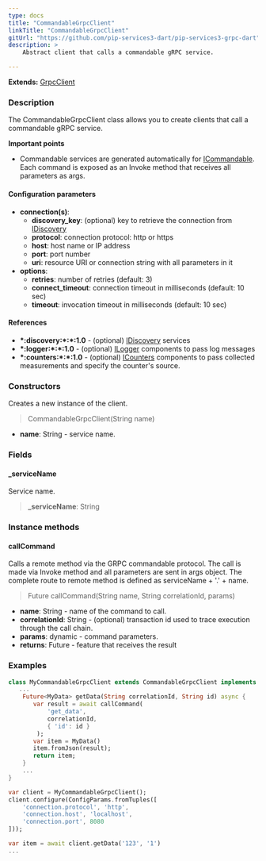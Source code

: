 ```yaml
---
type: docs
title: "CommandableGrpcClient"
linkTitle: "CommandableGrpcClient"
gitUrl: "https://github.com/pip-services3-dart/pip-services3-grpc-dart"
description: > 
    Abstract client that calls a commandable gRPC service.

---
```


**Extends:** [GrpcClient](../grpc_client)

### Description

The CommandableGrpcClient class allows you to create clients that call a commandable gRPC service.

**Important points**

- Commandable services are generated automatically for [ICommandable](../../../commons/commands/icommandable). Each command is exposed as an Invoke method that receives all parameters as args.

#### Configuration parameters

- **connection(s)**:   
    - **discovery_key**: (optional) key to retrieve the connection from [IDiscovery](../../../components/connect/idiscovery)   
    - **protocol**: connection protocol: http or https   
    - **host**: host name or IP address   
    - **port**: port number   
    - **uri**: resource URI or connection string with all parameters in it   
- **options**:   
    - **retries**: number of retries (default: 3)   
    - **connect_timeout**: connection timeout in milliseconds (default: 10 sec)   
    - **timeout**: invocation timeout in milliseconds (default: 10 sec)   

#### References
- **\*:discovery:\*:\*:1.0** - (optional) [IDiscovery](../../../components/connect/idiscovery) services
- **\*:logger:\*:\*:1.0** - (optional) [ILogger](../../../components/log/ilogger) components to pass log messages
- **\*:counters:\*:\*:1.0** - (optional) [ICounters](../../../components/count/icounters) components to pass collected measurements and specify the counter's source.

### Constructors

Creates a new instance of the client.

> CommandableGrpcClient(String name)

- **name**: String - service name.


### Fields

<span class="hide-title-link">

#### _serviceName
Service name.
> **_serviceName**: String

</span>


### Instance methods

#### callCommand
Calls a remote method via the GRPC commandable protocol.
The call is made via Invoke method and all parameters are sent in args object.
The complete route to remote method is defined as serviceName + '.' + name.

> Future callCommand(String name, String correlationId, params)

- **name**: String - name of the command to call.
- **correlationId**: String - (optional) transaction id used to trace execution through the call chain.
- **params**: dynamic - command parameters.
- **returns**: Future - feature that receives the result



### Examples

```dart
class MyCommandableGrpcClient extends CommandableGrpcClient implements IMyClient {
   ...
    Future<MyData> getData(String correlationId, String id) async {
       var result = await callCommand(
           'get_data',
           correlationId,
           { 'id': id }
        );
       var item = MyData()
       item.fromJson(result);
       return item;
    }
    ...
}

var client = MyCommandableGrpcClient();
client.configure(ConfigParams.fromTuples([
    'connection.protocol', 'http',
    'connection.host', 'localhost',
    'connection.port', 8080
]));

var item = await client.getData('123', '1')
...
```
